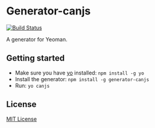 # Generator-canjs
[![Build Status](https://secure.travis-ci.org/retro/generator-canjs.png?branch=master)](https://travis-ci.org/retro/generator-canjs)

A generator for Yeoman.

## Getting started
- Make sure you have [yo](https://github.com/yeoman/yo) installed:
    `npm install -g yo`
- Install the generator: `npm install -g generator-canjs`
- Run: `yo canjs`

## License
[MIT License](http://en.wikipedia.org/wiki/MIT_License)
